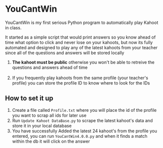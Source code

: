 # YouCantWin

YouCantWin is my first serious Python program to automatically play Kahoot in class.

It started as a simple script that would print answers so you know ahead of time what option to click and never lose on your kahoots, 
but now its fully automated and designed to play any of the latest kahoots from your teacher since all of the questions and answers will be stored locally

1. **The kahoot must be public** otherwise you won't be able to retreive the questions and answers ahead of time <br><br>
2. If you frequently play kahoots from the same profile (your teacher's profile) you can store the profile ID to know where to look for the IDs

## How to set it up
1. Create a file called ```Profile.txt``` where you will place the id of the profile you want to scrap all ids for later use
2. Run ```Update Kahoot DataBase.py``` to scrape the latest kahoot's data and store it in your local database
3. You have successfully Added the latest 24 kahoot's from the profile you entered, you can run ```YouCantWin4.0.0.py``` and when it finds a match within the db it will click on the answer
